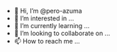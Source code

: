 - 👋 Hi, I’m @pero-azuma
- 👀 I’m interested in ...
- 🌱 I’m currently learning ...
- 💞️ I’m looking to collaborate on ...
- 📫 How to reach me ...

<!---
pero-azuma/pero-azuma is a ✨ special ✨ repository because its `README.md` (this file) appears on your GitHub profile.
You can click the Preview link to take a look at your changes.
--->
